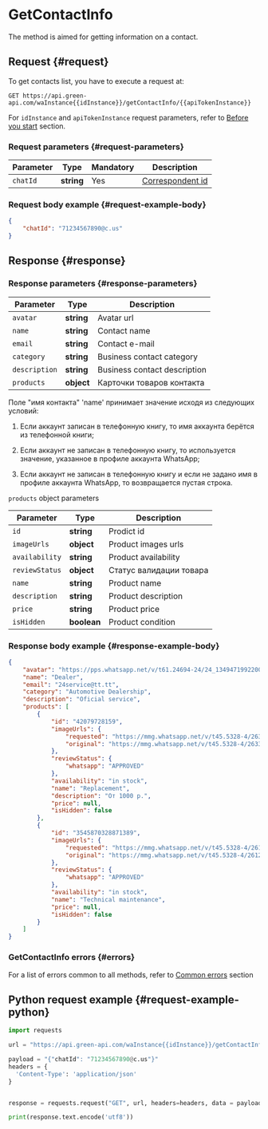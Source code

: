 # GetContactInfo

The method is aimed for getting information on a contact.

## Request {#request}

To get contacts list, you have to execute a request at:
```
GET https://api.green-api.com/waInstance{{idInstance}}/getContactInfo/{{apiTokenInstance}}
```

For `idInstance` and `apiTokenInstance` request parameters, refer to [Before you start](../../before-start.md#parameters) section.

### Request parameters {#request-parameters}

Parameter | Type | Mandatory | Description
----- | ----- | ----- | -----
`chatId` | **string** | Yes | [Correspondent id](../chat-id.md)

### Request body example {#request-example-body}

```json
{
    "chatId": "71234567890@c.us"
}
```

## Response {#response}

### Response parameters {#response-parameters}

Parameter | Type |  Description
----- | ----- | ----- 
`avatar` | **string** | Avatar url
`name` | **string** | Contact name
`email` | **string** | Contact e-mail
`category` | **string** | Business contact category
`description` | **string** | Business contact description
`products` | **object** | Карточки товаров контакта

Поле "имя контакта" 'name' принимает значение исходя из следующих условий:

1. Если аккаунт записан в телефонную книгу, то имя аккаунта берётся из телефонной книги;

2. Если аккаунт не записан в телефонную книгу, то используется значение, указанное в профиле аккаунта WhatsApp;

3. Если аккаунт не записан в телефонную книгу и если не задано имя в профиле аккаунта WhatsApp, то возвращается пустая строка.


`products` object parameters

| Parameter      | Type       | Description                             |
| ------------- | ---------- | ------------------------------------ |
| `id`    | **string** | Prodict id            |
| `imageUrls` | **object** | Product images urls |
| `availability` | **string** | Product availability            |
| `reviewStatus` | **object** | Статус валидации товара |
| `name` | **string** | Product name
| `description` | **string** | Product description
| `price` | **string** | Product price
| `isHidden` | **boolean** | Product condition


### Response body example {#response-example-body}

```json
{
    "avatar": "https://pps.whatsapp.net/v/t61.24694-24/24_1349471992200940_2091838963901201896_n.jpg?ccb=11-4&oh=01_AVzZilQn10nj9M9cfQV4PW5dgdXOkiOuD_jCqP2MCXIpyA",
    "name": "Dealer",
    "email": "24service@tt.tt",
    "category": "Automotive Dealership",
    "description": "Oficial service",
    "products": [
        {
            "id": "42079728159",
            "imageUrls": {
                "requested": "https://mmg.whatsapp.net/v/t45.5328-4/263329037_6625110154227932_2879714823340281709_n.jpg?stp=dst-jpg_p100x100&ccb=1-7&_nc_sid=c48759&_nc_ohc=NKICbZlqfPMAX9077mo&_nc_ad=z-m&_nc_cid=0&_nc_ht=mmg.whatsapp.net&oh=01_AVwYzx7CckCFf8F8xIIZ5m2AGdeC8YTnLyd29",
                "original": "https://mmg.whatsapp.net/v/t45.5328-4/263329037_6625110154227932_2879714823340281709_n.jpg?ccb=1-7&_nc_sid=c48759&_nc_ohc=NKICbZlqfPMAX9077mo&_nc_ad=z-m&_nc_cid=0&_nc_ht=mmg.whatsapp.net&oh=01_AVzn_O9azpKNRs1iPId0TQkGYk4D7HZFSQMeobvRiR"
            },
            "reviewStatus": {
                "whatsapp": "APPROVED"
            },
            "availability": "in stock",
            "name": "Replacement",
            "description": "От 1000 р.",
            "price": null,
            "isHidden": false
        },
        {
            "id": "3545870328871389",
            "imageUrls": {
                "requested": "https://mmg.whatsapp.net/v/t45.5328-4/261250418_4513761695371199_1710541959703469822_n.jpg?stp=dst-jpg_p100x100&ccb=1-7&_nc_sid=c48759&_nc_ohc=eps8lAw2_3MAX_mWW8K&_nc_ad=z-m&_nc_cid=0&_nc_ht=mmg.whatsapp.net&oh=01_AVxT3HnbR04qKZJSOeK4d8p-noZokqly9QbpYFK-c_8kSA&oe",
                "original": "https://mmg.whatsapp.net/v/t45.5328-4/261250418_4513761695371199_1710541959703469822_n.jpg?ccb=1-7&_nc_sid=c48759&_nc_ohc=eps8lAw2_3MAX_mWW8K&_nc_ad=z-m&_nc_cid=0&_nc_ht=mmg.whatsapp.net&oh=01_AVx2wTCmzof0BoZDmIUpD328CtpJmlvEXGdVzew&o"
            },
            "reviewStatus": {
                "whatsapp": "APPROVED"
            },
            "availability": "in stock",
            "name": "Technical maintenance",
            "price": null,
            "isHidden": false
        }
    ]
}
```

### GetContactInfo errors {#errors}

For a list of errors common to all methods, refer to [Common errors](../common-errors.md) section

## Python request example  {#request-example-python}

```python
import requests

url = "https://api.green-api.com/waInstance{{idInstance}}/getContactInfo/{{apiTokenInstance}}"

payload = "{"chatId": "71234567890@c.us"}"
headers = {
  'Content-Type': 'application/json'
}


response = requests.request("GET", url, headers=headers, data = payload)

print(response.text.encode('utf8'))
```
